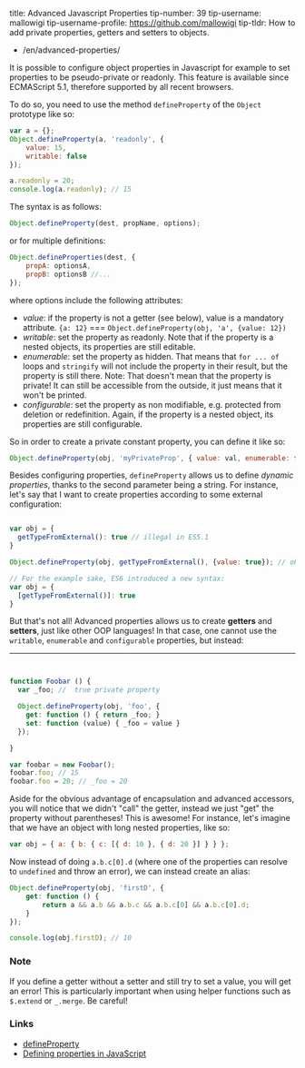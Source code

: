 title: Advanced Javascript Properties
tip-number: 39
tip-username: mallowigi
tip-username-profile: https://github.com/mallowigi
tip-tldr: How to add private properties, getters and setters to objects.

-   /en/advanced-properties/

It is possible to configure object properties in Javascript for example to set properties to be pseudo-private or readonly. This feature is available since ECMAScript 5.1, therefore supported by all recent browsers.

To do so, you need to use the method `defineProperty` of the `Object` prototype like so:

```js
var a = {};
Object.defineProperty(a, 'readonly', {
    value: 15,
    writable: false
});

a.readonly = 20;
console.log(a.readonly); // 15
```

The syntax is as follows:

```js
Object.defineProperty(dest, propName, options);
```

or for multiple definitions:

```js
Object.defineProperties(dest, {
    propA: optionsA,
    propB: optionsB //...
});
```

where options include the following attributes:

-   _value_: if the property is not a getter (see below), value is a mandatory attribute. `{a: 12}` === `Object.defineProperty(obj, 'a', {value: 12})`
-   _writable_: set the property as readonly. Note that if the property is a nested objects, its properties are still editable.
-   _enumerable_: set the property as hidden. That means that `for ... of` loops and `stringify` will not include the property in their result, but the property is still there. Note: That doesn't mean that the property is private! It can still be accessible from the outside, it just means that it won't be printed.
-   _configurable_: set the property as non modifiable, e.g. protected from deletion or redefinition. Again, if the property is a nested object, its properties are still configurable.

So in order to create a private constant property, you can define it like so:

```js
Object.defineProperty(obj, 'myPrivateProp', { value: val, enumerable: false, writable: false, configurable: false });
```

Besides configuring properties, `defineProperty` allows us to define _dynamic properties_, thanks to the second parameter being a string. For instance, let's say that I want to create properties according to some external configuration:

```js

var obj = {
  getTypeFromExternal(): true // illegal in ES5.1
}

Object.defineProperty(obj, getTypeFromExternal(), {value: true}); // ok

// For the example sake, ES6 introduced a new syntax:
var obj = {
  [getTypeFromExternal()]: true
}
```

But that's not all! Advanced properties allows us to create **getters** and **setters**, just like other OOP languages! In that case, one cannot use the `writable`, `enumerable` and `configurable` properties, but instead:

---

```js


function Foobar () {
  var _foo; //  true private property

  Object.defineProperty(obj, 'foo', {
    get: function () { return _foo; }
    set: function (value) { _foo = value }
  });

}

var foobar = new Foobar();
foobar.foo; // 15
foobar.foo = 20; // _foo = 20
```

Aside for the obvious advantage of encapsulation and advanced accessors, you will notice that we didn't "call" the getter, instead we just "get" the property without parentheses! This is awesome! For instance, let's imagine that we have an object with long nested properties, like so:

```js
var obj = { a: { b: { c: [{ d: 10 }, { d: 20 }] } } };
```

Now instead of doing `a.b.c[0].d` (where one of the properties can resolve to `undefined` and throw an error), we can instead create an alias:

```js
Object.defineProperty(obj, 'firstD', {
    get: function () {
        return a && a.b && a.b.c && a.b.c[0] && a.b.c[0].d;
    }
});

console.log(obj.firstD); // 10
```

### Note

If you define a getter without a setter and still try to set a value, you will get an error! This is particularly important when using helper functions such as `$.extend` or `_.merge`. Be careful!

### Links

-   [defineProperty](https://developer.mozilla.org/en-US/docs/Web/JavaScript/Reference/Global_Objects/Object/defineProperty)
-   [Defining properties in JavaScript](http://bdadam.com/blog/defining-properties-in-javascript.html)
